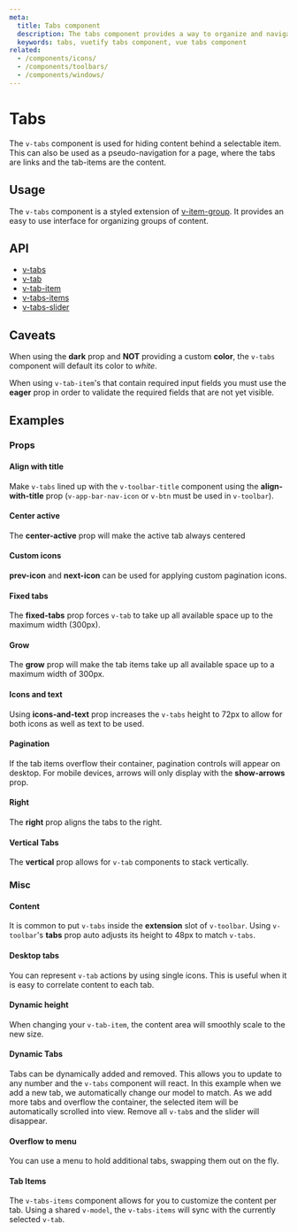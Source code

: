 ```yaml
---
meta:
  title: Tabs component
  description: The tabs component provides a way to organize and navigate between groups of content that are related at the same level of hierarchy.
  keywords: tabs, vuetify tabs component, vue tabs component
related:
  - /components/icons/
  - /components/toolbars/
  - /components/windows/
---
```


# Tabs

The `v-tabs` component is used for hiding content behind a selectable item. This can also be used as a pseudo-navigation for a page, where the tabs are links and the tab-items are the content.

<entry-ad />

## Usage

The `v-tabs` component is a styled extension of [v-item-group](/components/item-groups). It provides an easy to use interface for organizing groups of content.

<example file="v-tabs/usage" />

## API

- [v-tabs](/api/v-tabs)
- [v-tab](/api/v-tab)
- [v-tab-item](/api/v-tab-item)
- [v-tabs-items](/api/v-tabs-items)
- [v-tabs-slider](/api/v-tabs-slider)

<!-- ## Sub-components

### v-tab

v-tab description

### v-tab-item

v-tab-item description

### v-tabs-items

v-tabs-items description

### v-tabs-slider

v-tabs-slider description -->

## Caveats

<alert type="warning">

  When using the **dark** prop and **NOT** providing a custom **color**, the `v-tabs` component will default its color to _white_.

</alert>

<alert type="warning">

  When using `v-tab-item`'s that contain required input fields you must use the **eager** prop in order to validate the required fields that are not yet visible.

</alert>

## Examples

### Props

#### Align with title

Make `v-tabs` lined up with the `v-toolbar-title` component using the **align-with-title** prop (`v-app-bar-nav-icon` or `v-btn` must be used in `v-toolbar`).

<example file="v-tabs/prop-align-with-title" />

#### Center active

The **center-active** prop will make the active tab always centered

<example file="v-tabs/prop-center-active" />

#### Custom icons

**prev-icon** and **next-icon** can be used for applying custom pagination icons.

<example file="v-tabs/prop-icons" />

#### Fixed tabs

The **fixed-tabs** prop forces `v-tab` to take up all available space up to the maximum width (300px).

<example file="v-tabs/prop-fixed-tabs" />

#### Grow

The **grow** prop will make the tab items take up all available space up to a maximum width of 300px.

<example file="v-tabs/prop-grow" />

#### Icons and text

Using **icons-and-text** prop increases the `v-tabs` height to 72px to allow for both icons as well as text to be used.

<example file="v-tabs/prop-icons-and-text" />

#### Pagination

If the tab items overflow their container, pagination controls will appear on desktop. For mobile devices, arrows will only display with the **show-arrows** prop.

<example file="v-tabs/misc-pagination" />

#### Right

The **right** prop aligns the tabs to the right.

<example file="v-tabs/prop-right" />

#### Vertical Tabs

The **vertical** prop allows for `v-tab` components to stack vertically.

<example file="v-tabs/prop-vertical" />

### Misc

#### Content

It is common to put `v-tabs` inside the **extension** slot of `v-toolbar`. Using `v-toolbar`'s **tabs** prop auto adjusts its height to 48px to match `v-tabs`.

<example file="v-tabs/misc-content" />

#### Desktop tabs

You can represent `v-tab` actions by using single icons. This is useful when it is easy to correlate content to each tab.

<example file="v-tabs/misc-desktop" />

#### Dynamic height

When changing your `v-tab-item`, the content area will smoothly scale to the new size.

<example file="v-tabs/misc-dynamic-height" />

#### Dynamic Tabs

Tabs can be dynamically added and removed. This allows you to update to any number and the `v-tabs` component will react. In this example when we add a new tab, we automatically change our model to match. As we add more tabs and overflow the container, the selected item will be automatically scrolled into view. Remove all `v-tab`s and the slider will disappear.

<example file="v-tabs/misc-dynamic" />

#### Overflow to menu

You can use a menu to hold additional tabs, swapping them out on the fly.

<example file="v-tabs/misc-overflow-to-menu" />

#### Tab Items

The `v-tabs-items` component allows for you to customize the content per tab. Using a shared `v-model`, the `v-tabs-items` will sync with the currently selected `v-tab`.

<example file="v-tabs/misc-tab-items" />

<backmatter />
